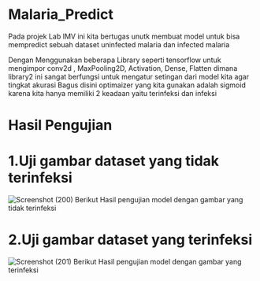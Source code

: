 # Malaria_Predict
Pada projek Lab IMV ini kita bertugas unutk membuat model untuk bisa mempredict sebuah dataset uninfected malaria dan infected malaria 

Dengan Menggunakan beberapa Library seperti tensorflow untuk mengimpor conv2d , MaxPooling2D, Activation, Dense, Flatten dimana library2 ini sangat berfungsi untuk mengatur setingan dari model kita agar tingkat akurasi Bagus disini optimaizer yang kita gunakan adalah sigmoid karena kita hanya memiliki 2 keadaan yaitu terinfeksi dan infeksi

# Hasil Pengujian

# 1.Uji gambar dataset yang tidak terinfeksi
![Screenshot (200)](https://github.com/adrianwib/Malaria_Predict/assets/103250981/0bacfc0e-cfae-4f1d-9d39-5db8c42488e9)
Berikut Hasil pengujian model dengan gambar yang tidak terinfeksi

# 2.Uji gambar dataset yang terinfeksi
![Screenshot (201)](https://github.com/adrianwib/Malaria_Predict/assets/103250981/9170d9e8-5f18-4699-a6b9-0b9d3be1f697)
Berikut Hasil pengujian model dengan gambar yang terinfeksi
